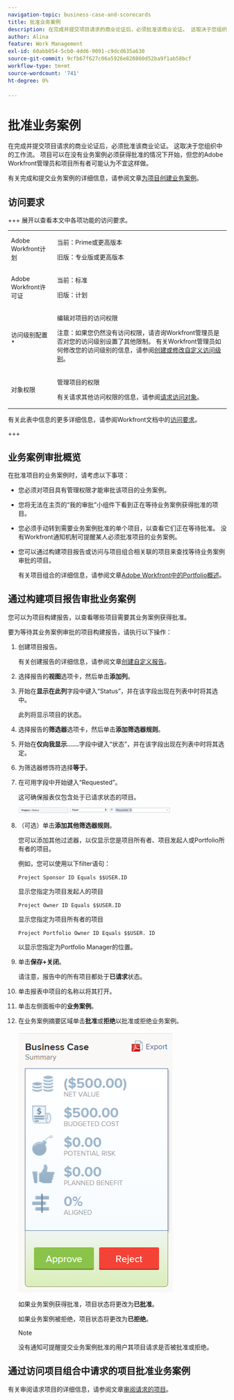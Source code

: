 ```yaml
---
navigation-topic: business-case-and-scorecards
title: 批准业务案例
description: 在完成并提交项目请求的商业论证后，必须批准该商业论证。 这取决于您组织中的工作流。 项目可以在没有业务案例必须获得批准的情况下开始，但您的Adobe Workfront管理员和项目所有者可能认为不宜这样做。
author: Alina
feature: Work Management
exl-id: 60abb054-5cb0-4dd6-9091-c9dcd635a630
source-git-commit: 9cfb67f627c06a5926e820860d52ba9f1ab58bcf
workflow-type: tm+mt
source-wordcount: '741'
ht-degree: 0%

---
```


# 批准业务案例

在完成并提交项目请求的商业论证后，必须批准该商业论证。 这取决于您组织中的工作流。 项目可以在没有业务案例必须获得批准的情况下开始，但您的Adobe Workfront管理员和项目所有者可能认为不宜这样做。

有关完成和提交业务案例的详细信息，请参阅文章[为项目创建业务案例](../../../manage-work/projects/define-a-business-case/create-business-case.md)。

## 访问要求

+++ 展开以查看本文中各项功能的访问要求。

<table style="table-layout:auto"> 
 <col> 
 <col> 
 <tbody> 
  <tr> 
   <td role="rowheader">Adobe Workfront计划</td> 
   <td> 
   <p>当前：Prime或更高版本</p> 
   <p>旧版：专业版或更高版本</p> 
   </td> 
  </tr> 
  <tr> 
   <td role="rowheader">Adobe Workfront许可证</td> 
   <td> 
   <p>当前：标准 </p> 
   <p>旧版：计划 </p> </td> 
  </tr> 
  <tr> 
   <td role="rowheader">访问级别配置*</td> 
   <td> <p>编辑对项目的访问权限</p> <p>注意：如果您仍然没有访问权限，请咨询Workfront管理员是否对您的访问级别设置了其他限制。 有关Workfront管理员如何修改您的访问级别的信息，请参阅<a href="../../../administration-and-setup/add-users/configure-and-grant-access/create-modify-access-levels.md" class="MCXref xref">创建或修改自定义访问级别</a>。</p> </td> 
  </tr> 
  <tr> 
   <td role="rowheader">对象权限</td> 
   <td> <p>管理项目的权限</p> <p>有关请求其他访问权限的信息，请参阅<a href="../../../workfront-basics/grant-and-request-access-to-objects/request-access.md" class="MCXref xref">请求访问对象</a>。</p> </td> 
  </tr> 
 </tbody> 
</table>

有关此表中信息的更多详细信息，请参阅Workfront文档中的[访问要求](/help/quicksilver/administration-and-setup/add-users/access-levels-and-object-permissions/access-level-requirements-in-documentation.md)。

+++

## 业务案例审批概览

在批准项目的业务案例时，请考虑以下事项：

* 您必须对项目具有管理权限才能审批该项目的业务案例。
* 您将无法在主页的“我的审批”小组件下看到正在等待业务案例获得批准的项目。
* 您必须手动转到需要业务案例批准的单个项目，以查看它们正在等待批准。 没有Workfront通知机制可提醒某人必须批准项目的业务案例。
* 您可以通过构建项目报告或访问与项目组合相关联的项目来查找等待业务案例审批的项目。

  有关项目组合的详细信息，请参阅文章[Adobe Workfront中的Portfolio概述](../../../manage-work/portfolios/portfolios-overview/portfolio-overview.md)。

## 通过构建项目报告审批业务案例

您可以为项目构建报告，以查看哪些项目需要其业务案例获得批准。

要为等待其业务案例审批的项目构建报告，请执行以下操作：

1. 创建项目报告。

   有关创建报告的详细信息，请参阅文章[创建自定义报告](../../../reports-and-dashboards/reports/creating-and-managing-reports/create-custom-report.md)。

1. 选择报告的&#x200B;**视图**&#x200B;选项卡，然后单击&#x200B;**添加列**。

1. 开始在&#x200B;**显示在此列**&#x200B;字段中键入“Status”，并在该字段出现在列表中时将其选中。

   此列将显示项目的状态。

1. 选择报告的&#x200B;**筛选器**&#x200B;选项卡，然后单击&#x200B;**添加筛选器规则**。

1. 开始在&#x200B;**仅向我显示……**&#x200B;字段中键入“状态”，并在该字段出现在列表中时将其选定。
1. 为筛选器修饰符选择&#x200B;**等于**。
1. 在可用字段中开始键入“Requested”。

   这可确保报表仅包含处于已请求状态的项目。

   ![requested_projects_filter.png](assets/requested-projects-filter-350x14.png)

1. （可选）单击&#x200B;**添加其他筛选器规则**。

   您可以添加其他过滤器，以仅显示您是项目所有者、项目发起人或Portfolio所有者的项目。

   例如，您可以使用以下filter语句：

   ```
   Project Sponsor ID Equals $$USER.ID
   ```

   显示您指定为项目发起人的项目

   ```
   Project Owner ID Equals $$USER.ID
   ```

   显示您指定为项目所有者的项目

   ```
   Project Portfolio Owner ID Equals $$USER. ID
   ```

   以显示您指定为Portfolio Manager的位置。

1. 单击&#x200B;**保存+关闭**。

   请注意，报告中的所有项目都处于&#x200B;**已请求**&#x200B;状态。

1. 单击报表中项目的名称以将其打开。
1. 单击左侧面板中的&#x200B;**业务案例**。
1. 在业务案例摘要区域单击&#x200B;**批准**&#x200B;或&#x200B;**拒绝**&#x200B;以批准或拒绝业务案例。

   ![商业案例](assets/business-case-summary-with-rp-information--1-.png)

   如果业务案例获得批准，项目状态将更改为&#x200B;**已批准**。

   如果业务案例被拒绝，项目状态将更改为&#x200B;**已拒绝**。

   >[!NOTE]
   >
   >没有通知可提醒提交业务案例批准的用户其项目请求是否被批准或拒绝。

## 通过访问项目组合中请求的项目批准业务案例

有关审阅请求项目的详细信息，请参阅文章[审阅请求的项目](../../../manage-work/portfolios/create-and-manage-portfolios/review-requested-projects.md)。
